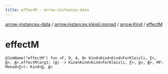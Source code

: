 ```yaml
---
title: effectM - arrow-instances-data
---
```


[arrow-instances-data](../../index.html) / [arrow.instances.kleisli.monad](../index.html) / [arrow.Kind](index.html) / [effectM](./effect-m.html)

# effectM

`@JvmName("effectM") fun <F, D, A, B> Kind<Kind<Kind<ForKleisli, `[`F`](effect-m.html#F)`>, `[`D`](effect-m.html#D)`>, `[`A`](effect-m.html#A)`>.effectM(arg1: (`[`A`](effect-m.html#A)`) -> Kind<Kind<Kind<ForKleisli, `[`F`](effect-m.html#F)`>, `[`D`](effect-m.html#D)`>, `[`B`](effect-m.html#B)`>, MF: Monad<`[`F`](effect-m.html#F)`>): Kind<`[`D`](effect-m.html#D)`, `[`A`](effect-m.html#A)`>`